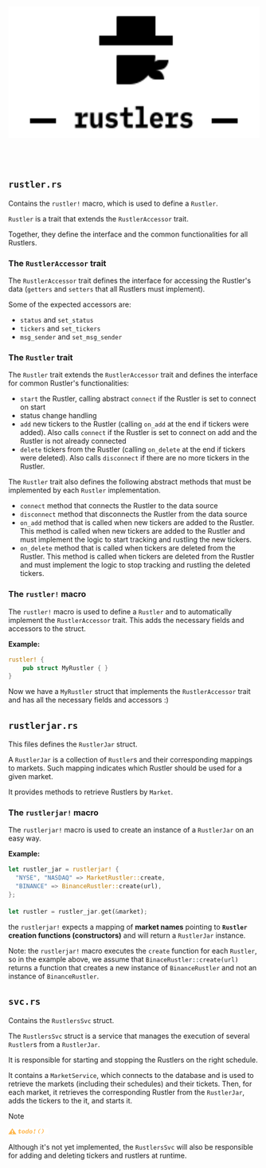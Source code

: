 <p align="center"><img src="../../.github/img/doc-title-rustler.svg" height="264"></p>

<br>
<br>

## `rustler.rs`

Contains the `rustler!` macro, which is used to define a `Rustler`.

`Rustler` is a trait that extends the `RustlerAccessor` trait.

Together, they define the interface and the common functionalities for all Rustlers.

### The `RustlerAccessor` trait

The `RustlerAccessor` trait defines the interface for accessing the Rustler's data (`getters` and `setters` that all Rustlers must implement).

Some of the expected accessors are:
- `status` and `set_status`
- `tickers` and `set_tickers`
- `msg_sender` and `set_msg_sender`

### The `Rustler` trait

The `Rustler` trait extends the `RustlerAccessor` trait and defines the interface for common Rustler's functionalities:

- `start` the Rustler, calling abstract `connect` if the Rustler is set to connect on start
- status change handling
- `add` new tickers to the Rustler (calling `on_add` at the end if tickers were added). Also calls `connect` if the Rustler is set to connect on add and the Rustler is not already connected
- `delete` tickers from the Rustler (calling `on_delete` at the end if tickers were deleted). Also calls `disconnect` if there are no more tickers in the Rustler.

The `Rustler` trait also defines the following abstract methods that must be implemented by each `Rustler` implementation.

- `connect` method that connects the Rustler to the data source
- `disconnect` method that disconnects the Rustler from the data source
- `on_add` method that is called when new tickers are added to the Rustler. This method is called when new tickers are added to the Rustler and must implement the logic to start tracking and rustling the new tickers.
- `on_delete` method that is called when tickers are deleted from the Rustler. This method is called when tickers are deleted from the Rustler and must implement the logic to stop tracking and rustling the deleted tickers.

### The `rustler!` macro

The `rustler!` macro is used to define a `Rustler` and to automatically implement the `RustlerAccessor` trait. This adds the necessary fields and accessors to the struct.

**Example:**

```rust
rustler! {
    pub struct MyRustler { }
}
```

Now we have a `MyRustler` struct that implements the `RustlerAccessor`
trait and has all the necessary fields and accessors :)

## `rustlerjar.rs`

This files defines the `RustlerJar` struct. 

A `RustlerJar` is a collection of `Rustler`s and their corresponding mappings to markets. Such mapping indicates which Rustler should be used for a given market.

It provides methods to retrieve Rustlers by `Market`.

### The `rustlerjar!` macro

The `rustlerjar!` macro is used to create an instance of a `RustlerJar` on an easy way.

**Example:**

```rust
let rustler_jar = rustlerjar! {
  "NYSE", "NASDAQ" => MarketRustler::create,
  "BINANCE" => BinanceRustler::create(url),
};

let rustler = rustler_jar.get(&market);
```

the `rustlerjar!` expects a mapping of **market names** pointing to **`Rustler` creation functions (constructors)** and will return a `RustlerJar` instance.

Note: the `rustlerjar!` macro executes the `create` function for each `Rustler`, so in the example above, we assume that `BinaceRustler::create(url)` returns a function that creates a new instance of `BinanceRustler` and not an instance of `BinanceRustler`.

## `svc.rs`

Contains the `RustlersSvc` struct.

The `RustlersSvc` struct is a service that manages the execution of several `Rustler`s from a `RustlerJar`.

It is responsible for starting and stopping the Rustlers on the right schedule.

It contains a `MarketService`, which connects to the database and is used to retrieve the markets (including their schedules) and their tickets. Then, for each market, it retrieves the corresponding Rustler from the `RustlerJar`, adds the tickers to the it, and starts it.

> [!NOTE]
>
>  <img alt="unimplemented" src="./../../.github/img/todo.svg" height="12">
> 
> Although it's not yet implemented, the `RustlersSvc` will also be responsible for adding and deleting tickers and rustlers at runtime.